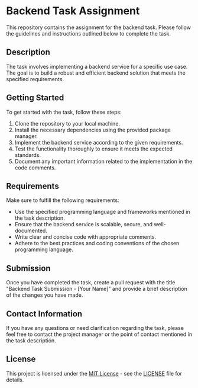 # Backend Task Assignment

This repository contains the assignment for the backend task. Please follow the guidelines and instructions outlined below to complete the task.

## Description

The task involves implementing a backend service for a specific use case. The goal is to build a robust and efficient backend solution that meets the specified requirements.

## Getting Started

To get started with the task, follow these steps:

1. Clone the repository to your local machine.
2. Install the necessary dependencies using the provided package manager.
3. Implement the backend service according to the given requirements.
4. Test the functionality thoroughly to ensure it meets the expected standards.
5. Document any important information related to the implementation in the code comments.

## Requirements

Make sure to fulfill the following requirements:

- Use the specified programming language and frameworks mentioned in the task description.
- Ensure that the backend service is scalable, secure, and well-documented.
- Write clear and concise code with appropriate comments.
- Adhere to the best practices and coding conventions of the chosen programming language.

## Submission

Once you have completed the task, create a pull request with the title "Backend Task Submission - [Your Name]" and provide a brief description of the changes you have made.

## Contact Information

If you have any questions or need clarification regarding the task, please feel free to contact the project manager or the point of contact mentioned in the task description.

## License

This project is licensed under the [MIT License](https://opensource.org/licenses/MIT) - see the [LICENSE](LICENSE) file for details.

